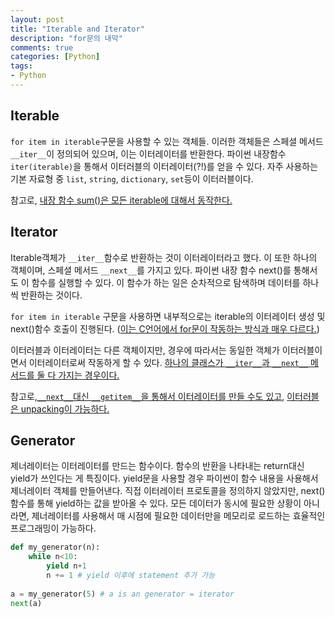 ```yaml
---
layout: post
title: "Iterable and Iterator"
description: "for문의 내막"
comments: true
categories: [Python]
tags:
- Python
---
```




## Iterable

`for item in iterable`구문을 사용할 수 있는 객체들. 이러한 객체들은 스페셜 메서드 `__iter__`이 정의되어 있으며, 이는 이터레이터를 반환한다. 파이썬 내장함수 `iter(iterable)`을 통해서 이터러블의 이터레이터(?!)를 얻을 수 있다. 자주 사용하는 기본 자료형 중 `list`, `string`, `dictionary`, `set`등이 이터러블이다. 

참고로, [내장 함수 sum()은 모든 iterable에 대해서 동작한다.](https://soooprmx.com/archives/8007)



## Iterator

Iterable객체가 `__iter__`함수로 반환하는 것이 이터레이터라고 했다. 이 또한 하나의 객체이며, 스페셜 메서드 `__next__`를 가지고 있다. 파이썬 내장 함수 next()를 통해서도 이 함수를 실행할 수 있다. 이 함수가 하는 일은 순차적으로 탐색하며 데이터를 하나씩 반환하는 것이다. 

`for item in iterable` 구문을 사용하면 내부적으로는 iterable의 이터레이터 생성 및 next()함수 호출이 진행된다. ([이는 C언어에서 for문이 작동하는 방식과 매우 다르다.](https://soooprmx.com/archives/8007)) 

이터러블과 이터레이터는 다른 객체이지만, 경우에 따라서는 동일한 객체가 이터러블이면서 이터레이터로써 작동하게 할 수 있다. [하나의 클래스가 `__iter__`과 `__next__` 메서드를 둘 다 가지는 경우이다.](https://anandology.com/python-practice-book/iterators.html)

참고로,[`__next__`대신 `__getitem__`을 통해서 이터레이터를 만들 수도 있고](https://dojang.io/mod/page/view.php?id=1113), [이터러블은 unpacking이 가능하다.](https://dojang.io/mod/page/view.php?id=1112)



## Generator

제너레이터는 이터레이터를 만드는 함수이다. 함수의 반환을 나타내는 return대신 yield가 쓰인다는 게 특징이다. yield문을 사용할 경우 파이썬이 함수 내용을 사용해서 제너레이터 객체를 만들어낸다. 직접 이터레이터 프로토콜을 정의하지 않았지만, next()함수를 통해 yield하는 값을 받아올 수 있다. 모든 데이터가 동시에 필요한 상황이 아니라면, 제너레이터를 사용해서 매 시점에 필요한 데이터만을 메모리로 로드하는 효율적인 프로그래밍이 가능하다.

```python
def my_generator(n):
    while n<10:
    	yield n+1
        n += 1 # yield 이후에 statement 추가 가능
    
a = my_generator(5) # a is an generator = iterator
next(a)
```





